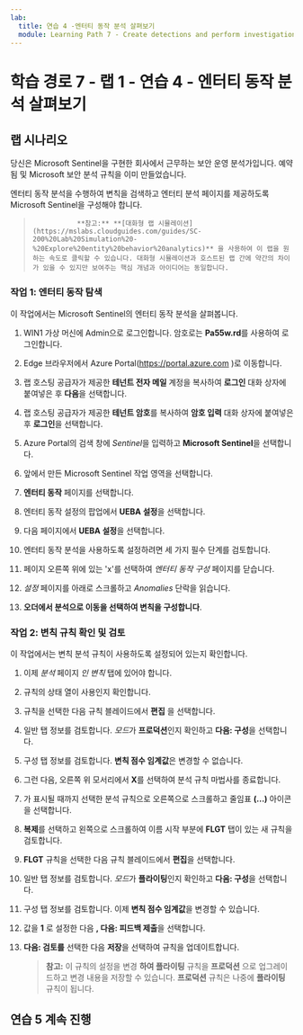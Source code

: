 ```yaml
---
lab:
  title: 연습 4 -엔터티 동작 분석 살펴보기
  module: Learning Path 7 - Create detections and perform investigations using Microsoft Sentinel
---
```


# 학습 경로 7 - 랩 1 - 연습 4 - 엔터티 동작 분석 살펴보기

## 랩 시나리오

당신은 Microsoft Sentinel을 구현한 회사에서 근무하는 보안 운영 분석가입니다. 예약됨 및 Microsoft 보안 분석 규칙을 이미 만들었습니다. 


엔터티 동작 분석을 수행하여 변칙을 검색하고 엔터티 분석 페이지를 제공하도록 Microsoft Sentinel을 구성해야 합니다.

>                **참고:** **[대화형 랩 시뮬레이션](https://mslabs.cloudguides.com/guides/SC-200%20Lab%20Simulation%20-%20Explore%20entity%20behavior%20analytics)** 을 사용하여 이 랩을 원하는 속도로 클릭할 수 있습니다. 대화형 시뮬레이션과 호스트된 랩 간에 약간의 차이가 있을 수 있지만 보여주는 핵심 개념과 아이디어는 동일합니다. 

### 작업 1: 엔터티 동작 탐색 

이 작업에서는 Microsoft Sentinel의 엔터티 동작 분석을 살펴봅니다.

1. WIN1 가상 머신에 Admin으로 로그인합니다. 암호로는 **Pa55w.rd**를 사용하여 로그인합니다.  

1. Edge 브라우저에서 Azure Portal(https://portal.azure.com )로 이동합니다.

1. 랩 호스팅 공급자가 제공한 **테넌트 전자 메일** 계정을 복사하여 **로그인** 대화 상자에 붙여넣은 후 **다음**을 선택합니다.

1. 랩 호스팅 공급자가 제공한 **테넌트 암호**를 복사하여 **암호 입력** 대화 상자에 붙여넣은 후 **로그인**을 선택합니다.

1. Azure Portal의 검색 창에 *Sentinel*을 입력하고 **Microsoft Sentinel**을 선택합니다.

1. 앞에서 만든 Microsoft Sentinel 작업 영역을 선택합니다.

1. **엔터티 동작** 페이지를 선택합니다.

1. 엔터티 동작 설정의 팝업에서 **UEBA 설정**을 선택합니다.

1. 다음 페이지에서 **UEBA 설정**을 선택합니다.

1. 엔터티 동작 분석을 사용하도록 설정하려면 세 가지 필수 단계를 검토합니다.

1. 페이지 오른쪽 위에 있는 'x'를 선택하여 *엔터티 동작 구성* 페이지를 닫습니다.

1. *설정* 페이지를 아래로 스크롤하고 *Anomalies* 단락을 읽습니다.

1. **오더에서 분석으로 이동을 선택하여 변칙을 구성합니다**.


### 작업 2: 변칙 규칙 확인 및 검토

이 작업에서는 변칙 분석 규칙이 사용하도록 설정되어 있는지 확인합니다.

1. 이제 *분석* 페이지 *인 변칙* 탭에 있어야 합니다.

1. 규칙의 상태 열이 사용인지 확인합니다.

1. 규칙을 선택한 다음 규칙 블레이드에서 **편집** 을 선택합니다.

1. 일반 탭 정보를 검토합니다. *모드*가 **프로덕션**인지 확인하고 **다음: 구성**을 선택합니다.

1. 구성 탭 정보를 검토합니다. **변칙 점수 임계값**은 변경할 수 없습니다.

1. 그런 다음, 오른쪽 위 모서리에서 **X**를 선택하여 분석 규칙 마법사를 종료합니다.

1. 가 표시될 때까지 선택한 분석 규칙으로 오른쪽으로 스크롤하고 줄임표 **(...)** 아이콘을 선택합니다.

1. **복제**를 선택하고 왼쪽으로 스크롤하여 이름 시작 부분에 **FLGT** 탭이 있는 새 규칙을 검토합니다.

1. **FLGT** 규칙을 선택한 다음 규칙 블레이드에서 **편집**을 선택합니다.

1. 일반 탭 정보를 검토합니다. *모드*가 **플라이팅**인지 확인하고 **다음: 구성**을 선택합니다.

1. 구성 탭 정보를 검토합니다. 이제 **변칙 점수 임계값**을 변경할 수 있습니다.

1. 값을 **1** 로 설정한 다음 **, 다음: 피드백 제출**을 선택합니다.

1. **다음: 검토를** 선택한 다음 **저장**을 선택하여 규칙을 업데이트합니다.

    >**참고:** 이 규칙의 설정을 변경 **하여 플라이팅** 규칙을 **프로덕션** 으로 업그레이드하고 변경 내용을 저장할 수 있습니다. **프로덕션** 규칙은 나중에 **플라이팅** 규칙이 됩니다.
    

## 연습 5 계속 진행
